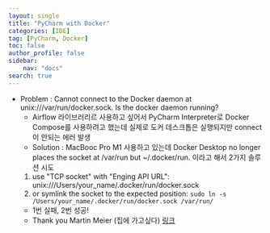 ```yaml
---
layout: single
title: "PyCharm with Docker"
categories: [IDE]
tag: [PyCharm, Docker]
toc: false
author_profile: false
sidebar:
    nav: "docs"
search: true
---
```



- Problem : Cannot connect to the Docker daemon at unix:///var/run/docker.sock. Is the docker daemon running?
   - Airflow 라이브러리르 사용하고 싶어서 PyCharm Interpreter로 Docker Compose를 사용하려고 했는데 실제로 도커 데스크톱은 실행되지만 connect이 안되는 에러 발생 
   - Solution : MacBooc Pro M1 사용하고 있는데 Docker Desktop no longer places the socket at /var/run but ~/.docker/run. 이라고 해서 2가지 솔루션 시도 
   1. use "TCP socket" with "Enging API URL": unix:///Users/your_name/.docker/run/docker.sock
   2. or symlink the socket to the expected position: `sudo ln -s /Users/your_name/.docker/run/docker.sock /var/run/`
   - 1번 실패, 2번 성공!
   - Thank you Martin Meier (집에 가고싶다)
   [링크](https://youtrack.jetbrains.com/issue/IDEA-258012/Cannot-connect-to-the-Docker-daemon-at-unix-var-run-docker.sock.-Is-the-docker-daemon-running)